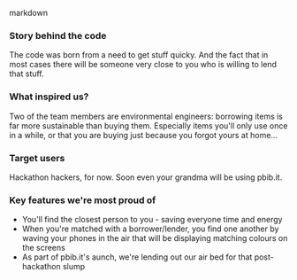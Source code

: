 markdown


### Story behind the code 
The code was born from a need to get stuff quicky. And the fact that in most cases there will be someone very close to you who is willing to lend that stuff. 


### What inspired us?
Two of the team members are environmental engineers: borrowing items is far more sustainable than buying them. Especially items you'll only use once in a while, or that you are buying just because you forgot yours at home...

### Target users
Hackathon hackers, for now. Soon even your grandma will be using pbib.it. 

### Key features we're most proud of
* You'll find the closest person to you - saving everyone time and energy 
* When you're matched with a borrower/lender, you find one another by waving your phones in the air that will be displaying matching colours on the screens 
* As part of pbib.it's aunch, we're lending out our air bed for that post-hackathon slump

